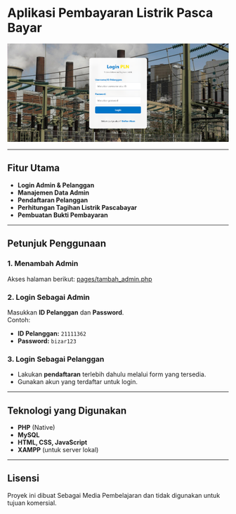 # Aplikasi Pembayaran Listrik Pasca Bayar

![Tampilan Home](Images/Home%20.png)



---

## Fitur Utama

- **Login Admin & Pelanggan**
- **Manajemen Data Admin**
- **Pendaftaran Pelanggan**
- **Perhitungan Tagihan Listrik Pascabayar**
- **Pembuatan Bukti Pembayaran**

---

## Petunjuk Penggunaan

### 1. Menambah Admin
Akses halaman berikut: [pages/tambah_admin.php](http://localhost/AnalisisProgram/ppob/pages/tambah_admin.php)

### 2. Login Sebagai Admin
Masukkan **ID Pelanggan** dan **Password**.  
Contoh:
- **ID Pelanggan:** `21111362`
- **Password:** `bizar123`

### 3. Login Sebagai Pelanggan
- Lakukan **pendaftaran** terlebih dahulu melalui form yang tersedia.
- Gunakan akun yang terdaftar untuk login.

---

## Teknologi yang Digunakan

- **PHP** (Native)
- **MySQL**
- **HTML, CSS, JavaScript**
- **XAMPP** (untuk server lokal)

---

## Lisensi

Proyek ini dibuat Sebagai Media Pembelajaran dan tidak digunakan untuk tujuan komersial.
